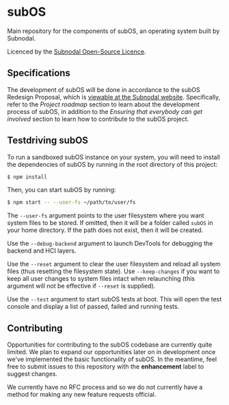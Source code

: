 # subOS
Main repository for the components of subOS, an operating system built by
Subnodal.

Licenced by the [Subnodal Open-Source Licence](LICENCE.md).

## Specifications
The development of subOS will be done in accordance to the subOS Redesign
Proposal, which is
[viewable at the Subnodal website](https://subnodal.com/media/subOSProposal.pdf).
Specifically, refer to the _Project roadmap_ section to learn about the
development process of subOS, in addition to the _Ensuring that everybody can
get involved_ section to learn how to contribute to the subOS project.

## Testdriving subOS
To run a sandboxed subOS instance on your system, you will need to install the
dependencies of subOS by running in the root directory of this project:

```bash
$ npm install
```

Then, you can start subOS by running:

```bash
$ npm start -- --user-fs ~/path/to/user/fs
```

The `--user-fs` argument points to the user filesystem where you want system
files to be stored. If omitted, then it will be a folder called `subOS` in your
home directory. If the path does not exist, then it will be created.

Use the `--debug-backend` argument to launch DevTools for debugging the backend
and HCI layers.

Use the `--reset` argument to clear the user filesystem and reload all system
files (thus resetting the filesystem state). Use `--keep-changes` if you want to
keep all user changes to system files intact when relaunching (this argument
will not be effective if `--reset` is supplied).

Use the `--test` argument to start subOS tests at boot. This will open the test
console and display a list of passed, failed and running tests.

## Contributing
Opportunities for contributing to the subOS codebase are currently quite
limited. We plan to expand our opportunities later on in development once we've
implemented the basic functionality of subOS. In the meantime, feel free to
submit issues to this repository with the **enhancement** label to suggest
changes.

We currently have no RFC process and so we do not currently have a method for
making any new feature requests official.